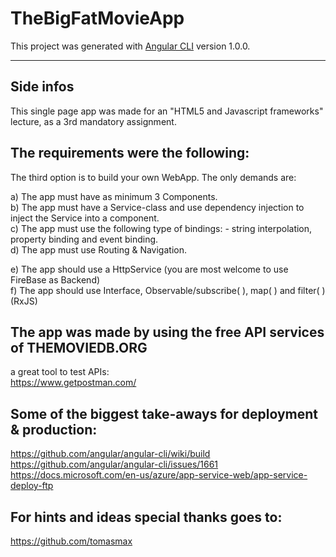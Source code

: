 # TheBigFatMovieApp

This project was generated with [Angular CLI](https://github.com/angular/angular-cli) version 1.0.0. <hr>

## Side infos

This single page app was made for an "HTML5 and Javascript frameworks" lecture, as a 3rd mandatory assignment.

## The requirements were the following:
<quote>
The third option is to build your own WebApp. The only demands are:<br>

a) The app must have as minimum 3 Components. <br>
b) The app must have a Service-class and use dependency injection to inject the Service into a component.<br>
c) The app must use the following type of bindings: - string interpolation, property binding and event binding.<br>
d) The app must use Routing & Navigation.<br>

e) The app should use a HttpService (you are most welcome to use FireBase as Backend)<br>
f) The app should use Interface, Observable/subscribe( ), map( ) and filter( ) (RxJS)<br>
</quote>
## The app was made by using the free API services of THEMOVIEDB.ORG

a great tool to test APIs: <br>
https://www.getpostman.com/

## Some of the biggest take-aways for deployment & production:

https://github.com/angular/angular-cli/wiki/build <br>
https://github.com/angular/angular-cli/issues/1661 <br>
https://docs.microsoft.com/en-us/azure/app-service-web/app-service-deploy-ftp <br>

## For hints and ideas special thanks goes to: <br>
https://github.com/tomasmax
